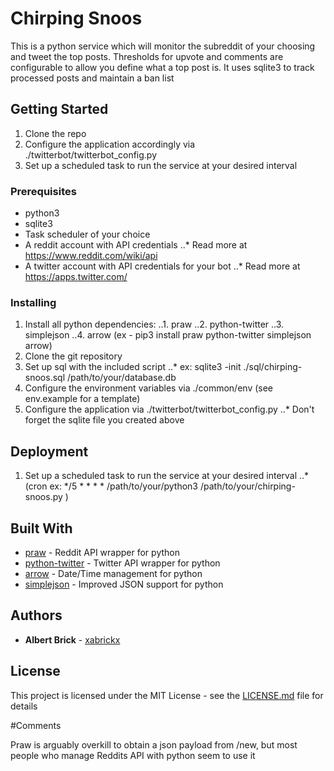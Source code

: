 # Chirping Snoos

This is a python service which will monitor the subreddit of your choosing and tweet the top posts.  Thresholds for upvote and comments are configurable to allow you define what a top post is.  It uses sqlite3 to track processed posts and maintain a ban list  

## Getting Started

1. Clone the repo
2. Configure the application accordingly via ./twitterbot/twitterbot_config.py
3. Set up a scheduled task to run the service at your desired interval

### Prerequisites

* python3
* sqlite3
* Task scheduler of your choice
* A reddit account with API credentials
..* Read more at https://www.reddit.com/wiki/api
* A twitter account with API credentials for your bot
..* Read more at https://apps.twitter.com/



### Installing

1. Install all python dependencies:
..1. praw
..2. python-twitter
..3. simplejson
..4. arrow
 (ex - pip3 install praw python-twitter simplejson arrow)
2. Clone the git repository
3. Set up sql with the included script
..* ex: sqlite3 -init ./sql/chirping-snoos.sql /path/to/your/database.db
4. Configure the environment variables via ./common/env (see env.example for a template)
5. Configure the application via ./twitterbot/twitterbot_config.py
..* Don't forget the sqlite file you created above


## Deployment

1. Set up a scheduled task to run the service at your desired interval
..* (cron ex: */5 * * * * /path/to/your/python3 /path/to/your/chirping-snoos.py )

## Built With

* [praw](https://praw.readthedocs.io/en/latest/) - Reddit API wrapper for python
* [python-twitter](https://github.com/bear/python-twitter) - Twitter API wrapper for python
* [arrow](http://arrow.readthedocs.io/en/latest/) - Date/Time management for python
* [simplejson](https://simplejson.readthedocs.io/en/latest/) - Improved JSON support for python

## Authors

* **Albert Brick** -  [xabrickx](https://github.com/xabrickx)

## License

This project is licensed under the MIT License - see the [LICENSE.md](LICENSE.md) file for details

#Comments

Praw is arguably  overkill to  obtain a json payload from /new, but most people who manage Reddits API with python seem to use it